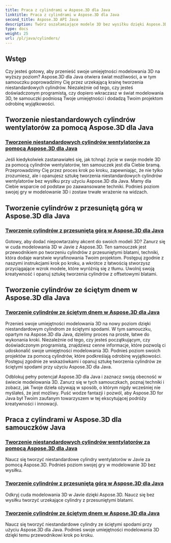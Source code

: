 ```yaml
---
title: Praca z cylindrami w Aspose.3D dla Java
linktitle: Praca z cylindrami w Aspose.3D dla Java
second_title: Aspose.3D API Java
description: Twórz oszałamiające modele 3D bez wysiłku dzięki Aspose.3D dla Java! Naucz się tworzyć cylindry wentylatorów, cylindry z przesuniętą górą i cylindry ze ściętym dołem, korzystając z samouczków.
type: docs
weight: 25
url: /pl/java/cylinders/
---
```

## Wstęp

Czy jesteś gotowy, aby przenieść swoje umiejętności modelowania 3D na wyższy poziom? Aspose.3D dla Java otwiera świat możliwości, a w tym samouczku poprowadzimy Cię przez urzekającą krainę tworzenia niestandardowych cylindrów. Niezależnie od tego, czy jesteś doświadczonym programistą, czy dopiero wkraczasz w świat modelowania 3D, te samouczki podniosą Twoje umiejętności i dodadzą Twoim projektom odrobinę wyjątkowości.

## Tworzenie niestandardowych cylindrów wentylatorów za pomocą Aspose.3D dla Java

### [Tworzenie niestandardowych cylindrów wentylatorów za pomocą Aspose.3D dla Java](./creating-fan-cylinders/)

Jeśli kiedykolwiek zastanawiałeś się, jak tchnąć życie w swoje modele 3D za pomocą cylindrów wentylatorów, ten samouczek jest dla Ciebie bramą. Przeprowadzimy Cię przez proces krok po kroku, zapewniając, że nie tylko zrozumiesz, ale i opanujesz sztukę tworzenia niestandardowych cylindrów wentylatorów bez wysiłku przy użyciu Aspose.3D dla Java. Mamy dla Ciebie wsparcie od podstaw po zaawansowane techniki. Podnieś poziom swojej gry w modelowanie 3D i zostaw trwałe wrażenie na widzach.

## Tworzenie cylindrów z przesuniętą górą w Aspose.3D dla Java

### [Tworzenie cylindrów z przesuniętą górą w Aspose.3D dla Java](./creating-cylinders-with-offset-top/)

Gotowy, aby dodać niepowtarzalny akcent do swoich modeli 3D? Zanurz się w cuda modelowania 3D w Javie z Aspose.3D. Ten samouczek jest przewodnikiem po tworzeniu cylindrów z przesuniętymi blatami, techniki, która dodaje warstwie wyrafinowania Twoim projektom. Postępuj zgodnie z naszymi instrukcjami krok po kroku, a wkrótce z łatwością stworzysz przyciągające wzrok modele, które wyróżnią się z tłumu. Uwolnij swoją kreatywność i opanuj sztukę tworzenia cylindrów z offsetowymi blatami.

## Tworzenie cylindrów ze ściętym dnem w Aspose.3D dla Java

### [Tworzenie cylindrów ze ściętym dnem w Aspose.3D dla Java](./creating-cylinders-with-sheared-bottom/)

Przenieś swoje umiejętności modelowania 3D na nowy poziom dzięki niestandardowym cylindrom ze ściętymi spodami. W tym samouczku, opartym na Aspose.3D dla Java, dzielimy proces na proste, łatwe do wykonania kroki. Niezależnie od tego, czy jesteś początkującym, czy doświadczonym programistą, znajdziesz cenne informacje, które pozwolą ci udoskonalić swoje umiejętności modelowania 3D. Podnieś poziom swoich projektów za pomocą cylindrów, które podkreślają odrobinę wyjątkowości. Postępuj zgodnie ze wskazówkami i opanuj sztukę tworzenia cylindrów ze ściętymi spodami przy użyciu Aspose.3D dla Java.

Odblokuj pełny potencjał Aspose.3D dla Java i zaznacz swoją obecność w świecie modelowania 3D. Zanurz się w tych samouczkach, poznaj techniki i zobacz, jak Twoje dzieła ożywają w sposób, o którym nigdy wcześniej nie myślałeś, że jest możliwy. Puść wodze fantazji i pozwól, aby Aspose.3D for Java był Twoim zaufanym towarzyszem w tej ekscytującej podróży kreatywności i innowacji.
## Praca z cylindrami w Aspose.3D dla samouczków Java
### [Tworzenie niestandardowych cylindrów wentylatorów za pomocą Aspose.3D dla Java](./creating-fan-cylinders/)
Naucz się tworzyć niestandardowe cylindry wentylatorów w Javie za pomocą Aspose.3D. Podnieś poziom swojej gry w modelowanie 3D bez wysiłku.
### [Tworzenie cylindrów z przesuniętą górą w Aspose.3D dla Java](./creating-cylinders-with-offset-top/)
Odkryj cuda modelowania 3D w Javie dzięki Aspose.3D. Naucz się bez wysiłku tworzyć urzekające cylindry z przesuniętymi blatami.
### [Tworzenie cylindrów ze ściętym dnem w Aspose.3D dla Java](./creating-cylinders-with-sheared-bottom/)
Naucz się tworzyć niestandardowe cylindry ze ściętymi spodami przy użyciu Aspose.3D dla Java. Podnieś swoje umiejętności modelowania 3D dzięki temu przewodnikowi krok po kroku.